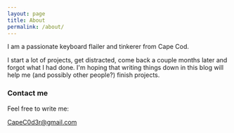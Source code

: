 ```yaml
---
layout: page
title: About
permalink: /about/
---
```


I am a passionate keyboard flailer and tinkerer from Cape Cod.

I start a lot of projects, get distracted, come back a couple months later and forgot what I had done.  I'm hoping that writing things down in this blog will help me (and possibly other people?) finish projects. 

### Contact me

Feel free to write me:

[CapeC0d3r@gmail.com](mailto:capec0d3r@gmail.com)